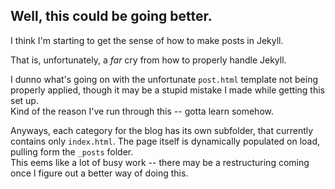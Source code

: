 ## Well, this could be going better.

I think I'm starting to get the sense of how to make posts in Jekyll.

That is, unfortunately, a _far_ cry from how to properly handle Jekyll.

I dunno what's going on with the unfortunate `post.html` template not being properly applied, though it may be a stupid mistake I made while getting this set up.  
Kind of the reason I've run through this -- gotta learn somehow.

Anyways, each category for the blog has its own subfolder, that currently contains only `index.html`. The page itself is dynamically populated on load, pulling form the `_posts` folder.  
This eems like a lot of busy work -- there may be a restructuring coming once I figure out a better way of doing this.